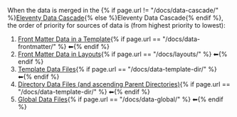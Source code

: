 When the data is merged in the {% if page.url != "/docs/data-cascade/" %}[Eleventy Data Cascade](/docs/data-cascade/){% else %}Eleventy Data Cascade{% endif %}, the order of priority for sources of data is (from highest priority to lowest):

1. [Front Matter Data in a Template](/docs/data-frontmatter/){% if page.url == "/docs/data-frontmatter/" %} ⬅{% endif %}
1. [Front Matter Data in Layouts](/docs/layouts/#front-matter-data-in-layouts){% if page.url == "/docs/layouts/" %} ⬅{% endif %}
1. [Template Data Files](/docs/data-template-dir/){% if page.url == "/docs/data-template-dir/" %} ⬅{% endif %}
1. [Directory Data Files (and ascending Parent Directories)](/docs/data-template-dir/){% if page.url == "/docs/data-template-dir/" %} ⬅{% endif %}
1. [Global Data Files](/docs/data-global/){% if page.url == "/docs/data-global/" %} ⬅{% endif %}